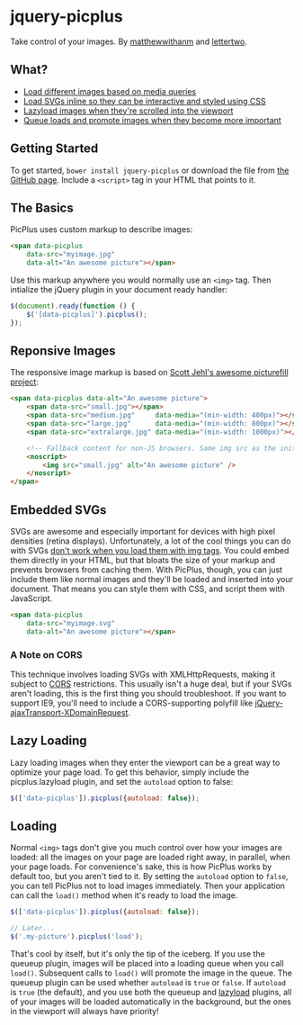 jquery-picplus
==============

Take control of your images. By [matthewwithanm] and [lettertwo].

[matthewwithanm]: http://github.com/matthewwithanm
[lettertwo]: http://github.com/lettertwo


What?
-----

- [Load different images based on media queries](#responsive-images)
- [Load SVGs inline so they can be interactive and styled using CSS](#embedded-svgs)
- [Lazyload images when they're scrolled into the viewport](#lazyloading)
- [Queue loads and promote images when they become more important](#loading)


Getting Started
---------------

To get started, `bower install jquery-picplus` or download the file from [the
GitHub page][1]. Include a `<script>` tag in your HTML that points to it.

[1]: http://github.com/matthewwithanm/jquery-picplus


The Basics
----------

PicPlus uses custom markup to describe images:

```html
<span data-picplus
    data-src="myimage.jpg"
    data-alt="An awesome picture"></span>
```

Use this markup anywhere you would normally use an `<img>` tag. Then intialize
the jQuery plugin in your document ready handler:

```javascript
$(document).ready(function () {
    $('[data-picplus]').picplus();
});
```


Reponsive Images
----------------

The responsive image markup is based on [Scott Jehl's awesome picturefill
project][2]:

```html
<span data-picplus data-alt="An awesome picture">
    <span data-src="small.jpg"></span>
    <span data-src="medium.jpg"     data-media="(min-width: 400px)"></span>
    <span data-src="large.jpg"      data-media="(min-width: 800px)"></span>
    <span data-src="extralarge.jpg" data-media="(min-width: 1000px)"></span>

    <!-- Fallback content for non-JS browsers. Same img src as the initial, unqualified source element. -->
    <noscript>
        <img src="small.jpg" alt="An awesome picture" />
    </noscript>
</span>
```

[2]: https://github.com/scottjehl/picturefill


Embedded SVGs
-------------

SVGs are awesome and especially important for devices with high pixel densities
(retina displays). Unfortunately, a lot of the cool things you can do with SVGs
[don't work when you load them with img tags][3]. You could embed them directly
in your HTML, but that bloats the size of your markup and prevents browsers from
caching them. With PicPlus, though, you can just include them like normal
images and they'll be loaded and inserted into your document. That means you can
style them with CSS, and script them with JavaScript.

```html
<span data-picplus
    data-src="myimage.svg"
    data-alt="An awesome picture"></span>
```

[3]: http://www.schepers.cc/svg/blendups/embedding.html


### A Note on CORS

This technique involves loading SVGs with XMLHttpRequests, making it subject to
[CORS] restrictions. This usually isn't a huge deal, but if your SVGs aren't
loading, this is the first thing you should troubleshoot. If you want to support
IE9, you'll need to include a CORS-supporting polyfill like
[jQuery-ajaxTransport-XDomainRequest].

[CORS]: http://en.wikipedia.org/wiki/Cross-origin_resource_sharing
[jQuery-ajaxTransport-XDomainRequest]: https://github.com/MoonScript/jQuery-ajaxTransport-XDomainRequest


Lazy Loading
------------

Lazy loading images when they enter the viewport can be a great way to optimize
your page load. To get this behavior, simply include the picplus.lazyload
plugin, and set the `autoload` option to false:

```javascript
$(['data-picplus']).picplus({autoload: false});
```


Loading
-------

Normal `<img>` tags don't give you much control over how your images are loaded:
all the images on your page are loaded right away, in parallel, when your page
loads. For convenience's sake, this is how PicPlus works by default too, but you
aren't tied to it. By setting the `autoload` option to `false`, you can tell
PicPlus not to load images immediately. Then your application can call the
`load()` method when it's ready to load the image.

```javascript
$(['data-picplus']).picplus({autoload: false});

// Later...
$('.my-picture').picplus('load');
```

That's cool by itself, but it's only the tip of the iceberg. If you use the
queueup plugin, images will be placed into a loading queue when you call
`load()`. Subsequent calls to `load()` will promote the image in the queue. The
queueup plugin can be used whether `autoload` is `true` or `false`. If
`autoload` is `true` (the default), and you use both the queueup and
[lazyload](#lazyloading) plugins, all of your images will be loaded
automatically in the background, but the ones in the viewport will always have
priority!
